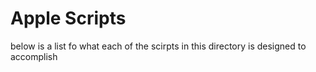 # Apple Scripts

below is a list fo what each of the scirpts in this directory is designed to accomplish
